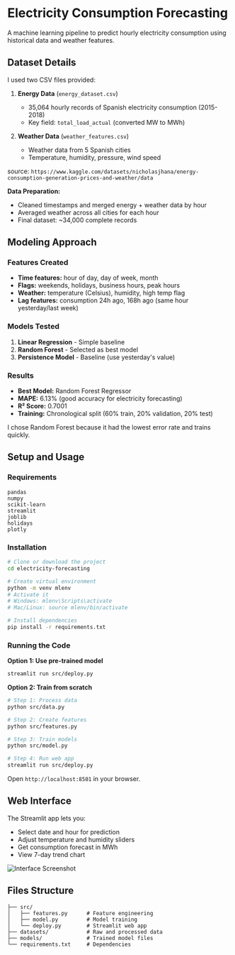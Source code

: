 # Electricity Consumption Forecasting

A machine learning pipeline to predict hourly electricity consumption using historical data and weather features.

## Dataset Details

I used two CSV files provided:

1. **Energy Data** (`energy_dataset.csv`)
   - 35,064 hourly records of Spanish electricity consumption (2015-2018)
   - Key field: `total_load_actual` (converted MW to MWh)

2. **Weather Data** (`weather_features.csv`) 
   - Weather data from 5 Spanish cities
   - Temperature, humidity, pressure, wind speed

source: `https://www.kaggle.com/datasets/nicholasjhana/energy-consumption-generation-prices-and-weather/data`

**Data Preparation:**
- Cleaned timestamps and merged energy + weather data by hour
- Averaged weather across all cities for each hour
- Final dataset: ~34,000 complete records

## Modeling Approach

### Features Created
- **Time features:** hour of day, day of week, month
- **Flags:** weekends, holidays, business hours, peak hours  
- **Weather:** temperature (Celsius), humidity, high temp flag
- **Lag features:** consumption 24h ago, 168h ago (same hour yesterday/last week)

### Models Tested
1. **Linear Regression** - Simple baseline
2. **Random Forest** - Selected as best model
3. **Persistence Model** - Baseline (use yesterday's value)

### Results
- **Best Model:** Random Forest Regressor
- **MAPE:** 6.13% (good accuracy for electricity forecasting)
- **R² Score:** 0.7001
- **Training:** Chronological split (60% train, 20% validation, 20% test)

I chose Random Forest because it had the lowest error rate and trains quickly.

## Setup and Usage

### Requirements
```
pandas
numpy  
scikit-learn
streamlit
joblib
holidays
plotly
```

### Installation
```bash
# Clone or download the project
cd electricity-forecasting

# Create virtual environment
python -m venv mlenv
# Activate it
# Windows: mlenv\Scripts\activate
# Mac/Linux: source mlenv/bin/activate

# Install dependencies
pip install -r requirements.txt
```

### Running the Code

**Option 1: Use pre-trained model**
```bash
streamlit run src/deploy.py
```

**Option 2: Train from scratch**
```bash
# Step 1: Process data
python src/data.py

# Step 2: Create features  
python src/features.py

# Step 3: Train models
python src/model.py

# Step 4: Run web app
streamlit run src/deploy.py
```

Open `http://localhost:8501` in your browser.

## Web Interface

The Streamlit app lets you:
- Select date and hour for prediction
- Adjust temperature and humidity sliders
- Get consumption forecast in MWh
- View 7-day trend chart

![Interface Screenshot](screenshot.png)

## Files Structure
```
├── src/
│   ├── features.py      # Feature engineering  
│   ├── model.py         # Model training
│   └── deploy.py        # Streamlit web app
├── datasets/            # Raw and processed data
├── models/              # Trained model files
└── requirements.txt     # Dependencies
```